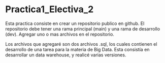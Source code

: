 # Practica1_Electiva_2
Esta practica consiste en crear un repositorio publico en github. El repositorio debe tener una rama principal (main) y una rama de desarrollo (dev).   Agregar uno o mas archivos en el repositorio.

Los archivos que agregaré son dos archivos .sql, los cuales contienen el desarrollo de una tarea para la materia de Big Data. Esta consistía en desarrollar un data warehouse, y realicé varias versiones.
